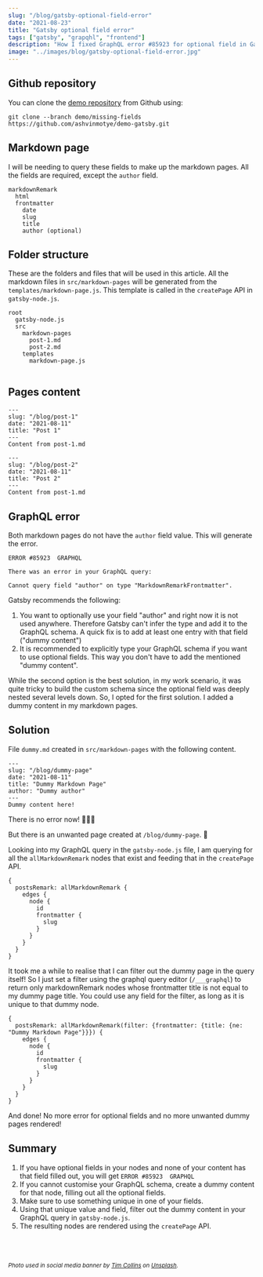```yaml
---
slug: "/blog/gatsby-optional-field-error"
date: "2021-08-23"
title: "Gatsby optional field error"
tags: ["gatsby", "grapqhl", "frontend"]
description: "How I fixed GraphQL error #85923 for optional field in Gatsby."
image: "../images/blog/gatsby-optional-field-error.jpg"
---
```

## Github repository
You can clone the [demo repository](https://github.com/ashvinmotye/demo-gatsby) from Github using:

`git clone --branch demo/missing-fields https://github.com/ashvinmotye/demo-gatsby.git
`

## Markdown page
I will be needing to query these fields to make up the markdown pages. All the fields are required, except the `author` field.
```
markdownRemark
  html
  frontmatter
    date
    slug
    title
    author (optional)
```

## Folder structure
These are the folders and files that will be used in this article. All the markdown files in `src/markdown-pages` will be generated from the `templates/markdown-page.js`. This template is called in the `createPage` API in `gatsby-node.js`.
```
root
  gatsby-node.js
  src
    markdown-pages
      post-1.md
      post-2.md
    templates
      markdown-page.js
        
```
## Pages content
```
---
slug: "/blog/post-1"
date: "2021-08-11"
title: "Post 1"
---
Content from post-1.md
```
```
---
slug: "/blog/post-2"
date: "2021-08-11"
title: "Post 2"
---
Content from post-1.md
```

## GraphQL error
Both markdown pages do not have the `author` field value.
This will generate the error.
```
ERROR #85923  GRAPHQL

There was an error in your GraphQL query:

Cannot query field "author" on type "MarkdownRemarkFrontmatter".
```
Gatsby recommends the following:
1. You want to optionally use your field "author" and right now it is not used anywhere. Therefore Gatsby can't infer the type and add it to the GraphQL schema. A quick fix is to add at least one entry with that field ("dummy content")
1. It is recommended to explicitly type your GraphQL schema if you want to use optional fields. This way you don't have to add the mentioned "dummy content".

While the second option is the best solution, in my work scenario, it was quite tricky to build the custom schema since the optional field was deeply nested several levels down. So, I opted for the first solution. I added a dummy content in my markdown pages.

## Solution
File `dummy.md` created in `src/markdown-pages` with the following content.

```
---
slug: "/blog/dummy-page"
date: "2021-08-11"
title: "Dummy Markdown Page"
author: "Dummy author"
---
Dummy content here!
```
There is no error now! 🎉🎉🎉

But there is an unwanted page created at `/blog/dummy-page`. 🤦

Looking into my GraphQL query in the `gatsby-node.js` file, I am querying for all the `allMarkdownRemark` nodes that exist and feeding that in the `createPage` API.
```
{
  postsRemark: allMarkdownRemark {
    edges {
      node {
        id
        frontmatter {
          slug
        }
      }
    }
  }
}
```
It took me a while to realise that I can filter out the dummy page in the query itself! So I just set a filter using the graphql query editor (`/___graphql`) to return only markdownRemark nodes whose frontmatter title is not equal to my dummy page title. You could use any field for the filter, as long as it is unique to that dummy node.
```
{
  postsRemark: allMarkdownRemark(filter: {frontmatter: {title: {ne: "Dummy Markdown Page"}}}) {
    edges {
      node {
        id
        frontmatter {
          slug
        }
      }
    }
  }
}
```
And done! No more error for optional fields and no more unwanted dummy pages rendered!

## Summary
1. If you have optional fields in your nodes and none of your content has that field filled out, you will get `ERROR #85923  GRAPHQL`
1. If you cannot customise your GraphQL schema, create a dummy content for that node, filling out all the optional fields.
1. Make sure to use something unique in one of your fields.
1. Using that unique value and field, filter out the dummy content in your GraphQL query in `gatsby-node.js`.
1. The resulting nodes are rendered using the `createPage` API.

<br><br><br>
<small>*Photo used in social media banner by [Tim Collins](https://unsplash.com/@timcollinsphoto) on [Unsplash](https://unsplash.com/photos/B5ox94ZFGgI).*</small>